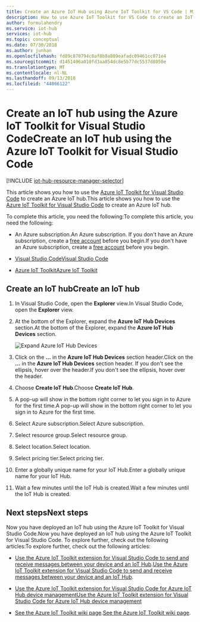 ```yaml
---
title: Create an Azure IoT Hub using Azure IoT Toolkit for VS Code | Microsoft Docs
description: How to use Azure IoT Toolkit for VS Code to create an IoT hub.
author: formulahendry
ms.service: iot-hub
services: iot-hub
ms.topic: conceptual
ms.date: 07/30/2018
ms.author: junhan
ms.openlocfilehash: fd89c870794c8af8b8a889eafadc09461cc071e4
ms.sourcegitcommit: d1451406a010fd3aa854dc8e5b77dc5537d8050e
ms.translationtype: MT
ms.contentlocale: nl-NL
ms.lasthandoff: 09/13/2018
ms.locfileid: "44866122"
---
```

# <a name="create-an-iot-hub-using-the-azure-iot-toolkit-for-visual-studio-code"></a><span data-ttu-id="9db14-103">Create an IoT hub using the Azure IoT Toolkit for Visual Studio Code</span><span class="sxs-lookup"><span data-stu-id="9db14-103">Create an IoT hub using the Azure IoT Toolkit for Visual Studio Code</span></span>

[!INCLUDE [iot-hub-resource-manager-selector](../../includes/iot-hub-resource-manager-selector.md)]

<span data-ttu-id="9db14-104">This article shows you how to use the [Azure IoT Toolkit for Visual Studio Code](https://marketplace.visualstudio.com/items?itemName=vsciot-vscode.azure-iot-toolkit) to create an Azure IoT hub.</span><span class="sxs-lookup"><span data-stu-id="9db14-104">This article shows you how to use the [Azure IoT Toolkit for Visual Studio Code](https://marketplace.visualstudio.com/items?itemName=vsciot-vscode.azure-iot-toolkit) to create an Azure IoT hub.</span></span> 

<span data-ttu-id="9db14-105">To complete this article, you need the following:</span><span class="sxs-lookup"><span data-stu-id="9db14-105">To complete this article, you need the following:</span></span>

- <span data-ttu-id="9db14-106">An Azure subscription.</span><span class="sxs-lookup"><span data-stu-id="9db14-106">An Azure subscription.</span></span> <span data-ttu-id="9db14-107">If you don't have an Azure subscription, create a [free account](https://azure.microsoft.com/free/?WT.mc_id=A261C142F) before you begin.</span><span class="sxs-lookup"><span data-stu-id="9db14-107">If you don't have an Azure subscription, create a [free account](https://azure.microsoft.com/free/?WT.mc_id=A261C142F) before you begin.</span></span>

- [<span data-ttu-id="9db14-108">Visual Studio Code</span><span class="sxs-lookup"><span data-stu-id="9db14-108">Visual Studio Code</span></span>](https://code.visualstudio.com/)

- [<span data-ttu-id="9db14-109">Azure IoT Toolkit</span><span class="sxs-lookup"><span data-stu-id="9db14-109">Azure IoT Toolkit</span></span>](https://marketplace.visualstudio.com/items?itemName=vsciot-vscode.azure-iot-toolkit)

## <a name="create-an-iot-hub"></a><span data-ttu-id="9db14-110">Create an IoT hub</span><span class="sxs-lookup"><span data-stu-id="9db14-110">Create an IoT hub</span></span>

1. <span data-ttu-id="9db14-111">In Visual Studio Code, open the **Explorer** view.</span><span class="sxs-lookup"><span data-stu-id="9db14-111">In Visual Studio Code, open the **Explorer** view.</span></span>

2. <span data-ttu-id="9db14-112">At the bottom of the Explorer, expand the **Azure IoT Hub Devices** section.</span><span class="sxs-lookup"><span data-stu-id="9db14-112">At the bottom of the Explorer, expand the **Azure IoT Hub Devices** section.</span></span> 

   ![Expand Azure IoT Hub Devices](./media/iot-hub-create-use-iot-toolkit/azure-iot-hub-devices.png)

3. <span data-ttu-id="9db14-114">Click on the **...** in the **Azure IoT Hub Devices** section header.</span><span class="sxs-lookup"><span data-stu-id="9db14-114">Click on the **...** in the **Azure IoT Hub Devices** section header.</span></span> <span data-ttu-id="9db14-115">If you don't see the ellipsis, hover over the header.</span><span class="sxs-lookup"><span data-stu-id="9db14-115">If you don't see the ellipsis, hover over the header.</span></span> 

4. <span data-ttu-id="9db14-116">Choose **Create IoT Hub**.</span><span class="sxs-lookup"><span data-stu-id="9db14-116">Choose **Create IoT Hub**.</span></span>

5. <span data-ttu-id="9db14-117">A pop-up will show in the bottom right corner to let you sign in to Azure for the first time.</span><span class="sxs-lookup"><span data-stu-id="9db14-117">A pop-up will show in the bottom right corner to let you sign in to Azure for the first time.</span></span>

6. <span data-ttu-id="9db14-118">Select Azure subscription.</span><span class="sxs-lookup"><span data-stu-id="9db14-118">Select Azure subscription.</span></span> 

7. <span data-ttu-id="9db14-119">Select resource group.</span><span class="sxs-lookup"><span data-stu-id="9db14-119">Select resource group.</span></span>

8. <span data-ttu-id="9db14-120">Select location.</span><span class="sxs-lookup"><span data-stu-id="9db14-120">Select location.</span></span>

9. <span data-ttu-id="9db14-121">Select pricing tier.</span><span class="sxs-lookup"><span data-stu-id="9db14-121">Select pricing tier.</span></span>

10. <span data-ttu-id="9db14-122">Enter a globally unique name for your IoT Hub.</span><span class="sxs-lookup"><span data-stu-id="9db14-122">Enter a globally unique name for your IoT Hub.</span></span>

11. <span data-ttu-id="9db14-123">Wait a few minutes until the IoT Hub is created.</span><span class="sxs-lookup"><span data-stu-id="9db14-123">Wait a few minutes until the IoT Hub is created.</span></span>

## <a name="next-steps"></a><span data-ttu-id="9db14-124">Next steps</span><span class="sxs-lookup"><span data-stu-id="9db14-124">Next steps</span></span>

<span data-ttu-id="9db14-125">Now you have deployed an IoT hub using the Azure IoT Toolkit for Visual Studio Code.</span><span class="sxs-lookup"><span data-stu-id="9db14-125">Now you have deployed an IoT hub using the Azure IoT Toolkit for Visual Studio Code.</span></span> <span data-ttu-id="9db14-126">To explore further, check out the following articles:</span><span class="sxs-lookup"><span data-stu-id="9db14-126">To explore further, check out the following articles:</span></span>

* <span data-ttu-id="9db14-127">[Use the Azure IoT Toolkit extension for Visual Studio Code to send and receive messages between your device and an IoT Hub](iot-hub-vscode-iot-toolkit-cloud-device-messaging.md).</span><span class="sxs-lookup"><span data-stu-id="9db14-127">[Use the Azure IoT Toolkit extension for Visual Studio Code to send and receive messages between your device and an IoT Hub](iot-hub-vscode-iot-toolkit-cloud-device-messaging.md).</span></span>

* [<span data-ttu-id="9db14-128">Use the Azure IoT Toolkit extension for Visual Studio Code for Azure IoT Hub device management</span><span class="sxs-lookup"><span data-stu-id="9db14-128">Use the Azure IoT Toolkit extension for Visual Studio Code for Azure IoT Hub device management</span></span>](iot-hub-device-management-iot-toolkit.md)

* <span data-ttu-id="9db14-129">[See the Azure IoT Toolkit wiki page](https://github.com/microsoft/vscode-azure-iot-toolkit/wiki).</span><span class="sxs-lookup"><span data-stu-id="9db14-129">[See the Azure IoT Toolkit wiki page](https://github.com/microsoft/vscode-azure-iot-toolkit/wiki).</span></span>
